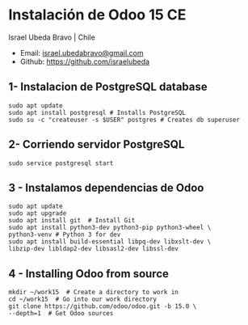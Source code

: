 # Instalación de Odoo 15 CE

Israel Ubeda Bravo | Chile
- Email: israel.ubedabravo@gmail.com
- Github: https://github.com/israelubeda


## 1- Instalacion de PostgreSQL database

```linux
sudo apt update 
sudo apt install postgresql # Installs PostgreSQL 
sudo su -c "createuser -s $USER" postgres # Creates db superuser
```

## 2- Corriendo servidor PostgreSQL
```linux
sudo service postgresql start
```


## 3 - Instalamos dependencias de Odoo
```linux
sudo apt update 
sudo apt upgrade 
sudo apt install git  # Install Git 
sudo apt install python3-dev python3-pip python3-wheel \ 
python3-venv # Python 3 for dev 
sudo apt install build-essential libpq-dev libxslt-dev \ 
libzip-dev libldap2-dev libsasl2-dev libssl-dev
```

## 4 - Installing Odoo from source
```linux
mkdir ~/work15  # Create a directory to work in
cd ~/work15  # Go into our work directory
git clone https://github.com/odoo/odoo.git -b 15.0 \ 
--depth=1  # Get Odoo sources
```
